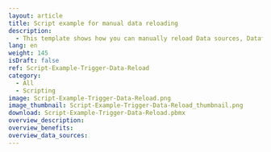 ```yaml
---
layout: article
title: Script example for manual data reloading
description: 
  - This template shows how you can manually reload Data sources, Dataflows and Reload flows using a script.
lang: en
weight: 145
isDraft: false
ref: Script-Example-Trigger-Data-Reload
category:
  - All
  - Scripting
image: Script-Example-Trigger-Data-Reload.png
image_thumbnail: Script-Example-Trigger-Data-Reload_thumbnail.png
download: Script-Example-Trigger-Data-Reload.pbmx
overview_description:
overview_benefits:
overview_data_sources:
---
```

